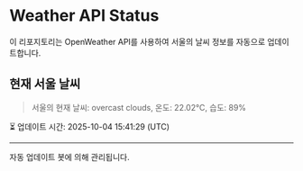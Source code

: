 
# Weather API Status

이 리포지토리는 OpenWeather API를 사용하여 서울의 날씨 정보를 자동으로 업데이트합니다.

## 현재 서울 날씨
> 서울의 현재 날씨: overcast clouds, 온도: 22.02°C, 습도: 89%

⏳ 업데이트 시간: 2025-10-04 15:41:29 (UTC)

---
자동 업데이트 봇에 의해 관리됩니다.
